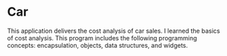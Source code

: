 # Car
This application delivers the cost analysis of car sales. I learned the basics of cost analysis. This program includes the
following programming concepts: encapsulation, objects, data structures, and widgets.
